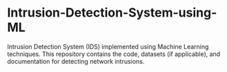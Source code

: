 # Intrusion-Detection-System-using-ML
Intrusion Detection System (IDS) implemented using Machine Learning techniques. This repository contains the code, datasets (if applicable), and documentation for detecting network intrusions.
